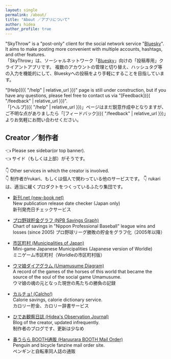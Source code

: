 ```yaml
---
layout: single
permalink: /about/
title: "About ／アプリについて"
author: hidea
author_profile: true
---
```




"SkyThrow" is a "post-only" client for the social network service "[Bluesky](https://bsky.app/)".
It aims to make posting more convenient with multiple accounts, hashtags, and other features.<br />
「SkyThrow」は、ソーシャルネットワーク「[Bluesky](https://bsky.app/)」向けの「投稿専用」クライアントアプリです。
複数のアカウントの管理と切り替え、ハッシュタグ等の入力を機能的にして、Blueskyへの投稿をより手軽にすることを目指しています。

"[Help]({{ "/help" | relative_url }})" page is still under construction, but if you have any questions, please feel free to contact us via "[Feedback]({{ "/feedback" | relative_url }})".<br />
「[ヘルプ]({{ "/help" | relative_url }})」ページはまだ鋭意作成中となりますが、ご不明な点がありましたら「[フィードバック]({{ "/feedback" | relative_url }})」よりお気軽にお問い合わせください。

## Creator ／制作者

👈 Please see sidebar(or top banner).  
👈 サイド（もしくは上部）がそうです。

👇 Other services in which the creator is involved.  
👇 制作者がrukari、もしくは個人で関わっている他のサービスです。
👇 rukariは、適当に緩くプロダクトをつくっているふたり集団です。

* [新刊.net (new-book net)](https://sinkan.net/)  
New publication release date checker (Japan only)  
新刊発売日チェックサービス

* [プロ野球貯金グラフ (NPB Savings Graph)](https://chok.in/)  
Chart of savings in "Nippon Professional Baseball" league wins and losses (since 2005)
プロ野球リーグ勝敗の貯金をグラフ化（2005年以降）

* [市区町村 (Municipalities of Japan)](https://shikuchoson.jp/)  
Mini-game Japanese Municipalities (Japanese version of Worldle)  
ミニゲーム市区町村（Worldleの市区町村版）

* [ウマ娘ダイアグラム (Umamusume Diagram)](https://umadiagram.com/)  
A record of the games of the horses of this world that became the source of the soul of the social game Umamusume.  
ウマ娘の魂の元となった現世の馬たちの勝負の記録

* [カルチョ! (Calcho!)](https://calcho.net)  
Calorie savings, calorie dictionary service.  
カロリー貯金、カロリー辞書サービス

* [ひであ観察日誌 (Hidea's Observation Journal)](https://hidea.hatenablog.com/)  
Blog of the creator, updated infrequently.  
制作者のブログです、更新は少なめ

* [春うらら BOOTH通販 (Haruurara BOOTH Mail Order)](https://hidea.booth.pm/)  
Penguin and bicycle fanzine mail order site.  
ペンギンと自転車同人誌の通販